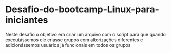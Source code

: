 # Desafio-do-bootcamp-Linux-para-iniciantes
Neste desafio o objetivo era criar um arquivo com o script para que quando executássemos ele criasse grupos com altorizações diferentes e adicionássemos usuários já funcionais em todos os grupos   
